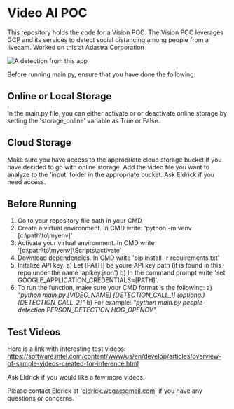 # Video AI POC
 
This repository holds the code for a Vision POC. The Vision POC leverages GCP and its services to detect social distancing among people from a livecam. Worked on this at Adastra Corporation

![A detection from this app](https://github.com/Eldrick19/video-ai-poc/tree/master/artifacts/img/detection.png)

Before running main.py, ensure that you have done the following:

## Online or Local Storage
In the main.py file, you can either activate or or deactivate online storage by setting the 'storage_online' variable as True or False.

## Cloud Storage
Make sure you have access to the appropriate cloud storage bucket if you have decided to go with online storage. 
Add the video file you want to analyze to the 'input' folder in the appropriate bucket.
Ask Eldrick if you need access.

## Before Running
1) Go to your repository file path in your CMD
2) Create a virtual environment. In CMD write: 'python -m venv [c:\path\to\myenv]'
2) Activate your virtual environment. In CMD write '[c:\path\to\myenv]\Scripts\activate'
3) Download dependencies. In CMD write 'pip install -r requirements.txt'
4) Initalize API key.
	a) Let [PATH] be youre API key path (it is found in this repo under the name 'apikey.json')
	b) In the command prompt write 'set GOOGLE_APPLICATION_CREDENTIALS=[PATH]'.
5) To run the function, make sure your CMD format is the following: 
	a) _"python main.py [VIDEO_NAME] [DETECTION_CALL_1] (optional)[DETECTION_CALL_2]"_
	b) For example: _"python main.py people-detection PERSON_DETECTION HOG_OPENCV"_
	
## Test Videos
Here is a link with interesting test videos:
https://software.intel.com/content/www/us/en/develop/articles/overview-of-sample-videos-created-for-inference.html

Ask Eldrick if you would like a few more videos.

Please contact Eldrick at 'eldrick.wega@gmail.com' if you have any questions or concerns.
